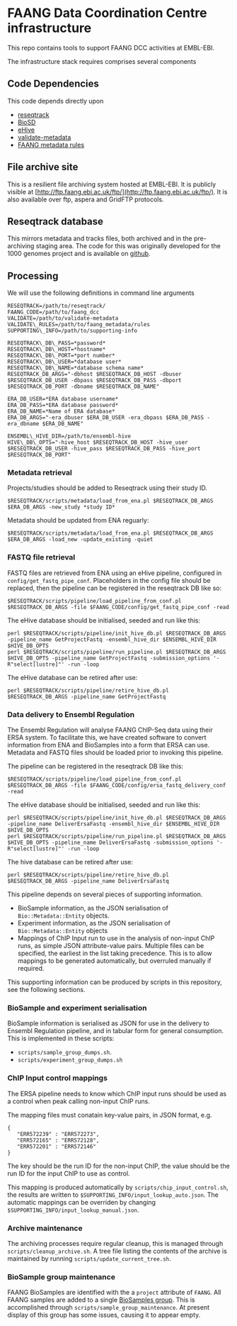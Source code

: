 # FAANG Data Coordination Centre infrastructure

This repo contains tools to support FAANG DCC activities at EMBL-EBI.

The infrastructure stack requires comprises several components


## Code Dependencies


This code depends directly upon

 * [reseqtrack](https://github.com/EMBL-EBI-GCA/reseqtrack)
 * [BioSD](https://github.com/EMBL-EBI-GCA/BioSD) 
 * [eHive](https://github.com/Ensembl/ensembl-hive)
 * [validate-metadata](https://github.com/FAANG/validate-metadata)
 * [FAANG metadata rules](https://github.com/FAANG/faang-metadata/tree/master/rulesets)

## File archive site

This is a resilient file archiving system hosted at EMBL-EBI. It is publicly visible at [http://ftp.faang.ebi.ac.uk/ftp/](http://ftp.faang.ebi.ac.uk/ftp/). It is also available over ftp, aspera and GridFTP protocols. 

## Reseqtrack database

This mirrors metadata and tracks files, both archived and  in the pre-archiving staging area. The code for this was originally developed for the 1000 genomes project and is available on [github](https://github.com/EMBL-EBI-GCA/reseqtrack).

## Processing

We will use the following definitions in command line arguments

    RESEQTRACK=/path/to/reseqtrack/
    FAANG_CODE=/path/to/faang_dcc
    VALIDATE=/path/to/validate-metadata
    VALIDATE\_RULES=/path/to/faang_metadata/rules
    SUPPORTING\_INFO=/path/to/supporting-info
    
    RESEQTRACK\_DB\_PASS=*password*
    RESEQTRACK\_DB\_HOST=*hostname*
    RESEQTRACK\_DB\_PORT=*port number*
    RESEQTRACK\_DB\_USER=*database user*
    RESEQTRACK\_DB\_NAME=*database schema name*
    RESEQTRACK_DB_ARGS="-dbhost $RESEQTRACK_DB_HOST -dbuser $RESEQTRACK_DB_USER -dbpass $RESEQTRACK_DB_PASS -dbport $RESEQTRACK_DB_PORT -dbname $RESEQTRACK_DB_NAME"
    
    ERA_DB_USER=*ERA database username*
    ERA_DB_PASS=*ERA database password*
    ERA_DB_NAME=*Name of ERA database*
    ERA_DB_ARGS="-era_dbuser $ERA_DB_USER -era_dbpass $ERA_DB_PASS -era_dbname $ERA_DB_NAME"
    
    ENSEMBL\_HIVE_DIR=/path/to/ensembl-hive
    HIVE\_DB\_OPTS="-hive_host $RESEQTRACK_DB_HOST -hive_user $RESEQTRACK_DB_USER -hive_pass $RESEQTRACK_DB_PASS -hive_port $RESEQTRACK_DB_PORT"
    
### Metadata retrieval

Projects/studies should be added to Reseqtrack  using their study ID. 

    $RESEQTRACK/scripts/metadata/load_from_ena.pl $RESEQTRACK_DB_ARGS $ERA_DB_ARGS -new_study *study ID*

Metadata should be updated from ENA reguarly:

    $RESEQTRACK/scripts/metadata/load_from_ena.pl $RESEQTRACK_DB_ARGS $ERA_DB_ARGS -load_new -update_existing -quiet

### FASTQ file retrieval

FASTQ files are retrieved from ENA using an eHive pipeline, configured in `config/get_fastq_pipe_conf`. Placeholders in the config file should be replaced, then the pipeline can be registered in the reseqtrack DB like so:

    $RESEQTRACK/scripts/pipeline/load_pipeline_from_conf.pl $RESEQTRACK_DB_ARGS -file $FAANG_CODE/config/get_fastq_pipe_conf -read

The eHive database should be initialised, seeded and run like this:

    perl $RESEQTRACK/scripts/pipeline/init_hive_db.pl $RESEQTRACK_DB_ARGS -pipeline_name GetProjectFastq -ensembl_hive_dir $ENSEMBL_HIVE_DIR $HIVE_DB_OPTS
    perl $RESEQTRACK/scripts/pipeline/run_pipeline.pl $RESEQTRACK_DB_ARGS $HIVE_DB_OPTS -pipeline_name GetProjectFastq -submission_options '-R"select[lustre]"' -run -loop

The eHive database can be retired after use:

    perl $RESEQTRACK/scripts/pipeline/retire_hive_db.pl $RESEQTRACK_DB_ARGS -pipeline_name GetProjectFastq

### Data delivery to Ensembl Regulation

The Ensembl Regulation will analyse FAANG ChIP-Seq data using their ERSA system. To facilitate this, we have created software to convert information from ENA and BioSamples into a form that ERSA can use. Metadata and FASTQ files should be loaded prior to invoking this pipeline.

The pipeline can be registered in the reseqtrack DB like this:

    $RESEQTRACK/scripts/pipeline/load_pipeline_from_conf.pl $RESEQTRACK_DB_ARGS -file $FAANG_CODE/config/ersa_fastq_delivery_conf -read

The eHive database should be initialised, seeded and run like this:

    perl $RESEQTRACK/scripts/pipeline/init_hive_db.pl $RESEQTRACK_DB_ARGS -pipeline_name DeliverErsaFastq -ensembl_hive_dir $ENSEMBL_HIVE_DIR $HIVE_DB_OPTS
    perl $RESEQTRACK/scripts/pipeline/run_pipeline.pl $RESEQTRACK_DB_ARGS $HIVE_DB_OPTS -pipeline_name DeliverErsaFastq -submission_options '-R"select[lustre]"' -run -loop

The hive database can be retired after use:

    perl $RESEQTRACK/scripts/pipeline/retire_hive_db.pl $RESEQTRACK_DB_ARGS -pipeline_name DeliverErsaFastq

This pipeline depends on several pieces of supporting information.

 * BioSample information, as the JSON serialisation of `Bio::Metadata::Entity` objects. 
 * Experiment information, as the JSON serialisation of `Bio::Metadata::Entity` objects
 * Mappings of ChIP Input run to use in the analysis of non-input ChIP runs, as simple JSON attribute-value pairs. Multiple files can be specified, the earliest in the list taking precedence. This is to allow mappings to be generated automatically, but overruled manually if required.
 
This supporting information can be produced by scripts in this repository, see the following sections.

### BioSample and experiment serialisation

BioSample information is serialised as JSON for use in the delivery to Ensembl Regulation pipeline, and in tabular form for general consumption. This is implemented in these scripts:

 *  `scripts/sample_group_dumps.sh`. 
 * `scripts/experiment_group_dumps.sh`
 
### ChIP Input control mappings

The ERSA pipeline needs to know which ChIP input runs should be used as a control when peak calling non-input ChIP runs. 

The mapping files must conatain key-value pairs, in JSON format, e.g.

    {
       "ERR572239" : "ERR572273",
       "ERR572165" : "ERR572128",
       "ERR572201" : "ERR572146"
    }

The key should be the run ID for the non-input ChIP, the value should be the run ID for the input ChIP to use as control.

This mapping is produced automatically by `scripts/chip_input_control.sh`, the results are written to `$SUPPORTING_INFO/input_lookup_auto.json`. The automatic mappings can be overriden by changing `$SUPPORTING_INFO/input_lookup_manual.json`.

### Archive maintenance

The archiving processes require regular cleanup, this is managed through `scripts/cleanup_archive.sh`. A tree file listing the contents of the archive is maintained by running `scripts/update_current_tree.sh`.

### BioSample group maintenance

FAANG BioSamples are identified with the a `project` attribute of `FAANG`. All FAANG samples are added to a single [BioSamples group](http://www.ebi.ac.uk/biosamples/group/SAMEG307473). This is accomplished through `scripts/sample_group_maintenance`. At present display of this group has some issues, causing it to appear empty.  



